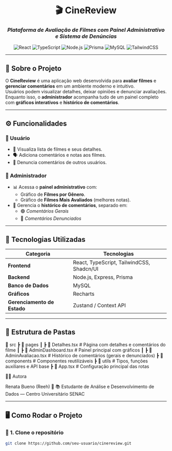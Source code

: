 <div align="center">

# 🎬 **CineReview**  
### *Plataforma de Avaliação de Filmes com Painel Administrativo e Sistema de Denúncias*  

![React](https://img.shields.io/badge/React-20232A?style=for-the-badge&logo=react&logoColor=61DAFB)
![TypeScript](https://img.shields.io/badge/TypeScript-007ACC?style=for-the-badge&logo=typescript&logoColor=white)
![Node.js](https://img.shields.io/badge/Node.js-43853D?style=for-the-badge&logo=node-dot-js&logoColor=white)
![Prisma](https://img.shields.io/badge/Prisma-2D3748?style=for-the-badge&logo=prisma&logoColor=white)
![MySQL](https://img.shields.io/badge/MySQL-005C84?style=for-the-badge&logo=mysql&logoColor=white)
![TailwindCSS](https://img.shields.io/badge/Tailwind_CSS-38B2AC?style=for-the-badge&logo=tailwind-css&logoColor=white)

</div>

---

## 🌟 **Sobre o Projeto**

O **CineReview** é uma aplicação web desenvolvida para **avaliar filmes** e **gerenciar comentários** em um ambiente moderno e intuitivo.  
Usuários podem visualizar detalhes, deixar opiniões e denunciar avaliações.  
Enquanto isso, o **administrador** acompanha tudo de um painel completo com **gráficos interativos** e **histórico de comentários**.

---

## ⚙️ **Funcionalidades**

### 👥 Usuário
- 📜 Visualiza lista de filmes e seus detalhes.  
- 🗣️ Adiciona comentários e notas aos filmes.  
- 🚨 Denuncia comentários de outros usuários.  

### 🧠 Administrador
- 📊 Acessa o **painel administrativo** com:
  - Gráfico de **Filmes por Gênero**.
  - Gráfico de **Filmes Mais Avaliados** (melhores notas).  
- 💬 Gerencia o **histórico de comentários**, separado em:
  - 🟢 *Comentários Gerais*  
  - 🔴 *Comentários Denunciados*  

---

## 🧱 **Tecnologias Utilizadas**

| Categoria | Tecnologias |
|------------|--------------|
| **Frontend** | React, TypeScript, TailwindCSS, Shadcn/UI |
| **Backend** | Node.js, Express, Prisma |
| **Banco de Dados** | MySQL |
| **Gráficos** | Recharts |
| **Gerenciamento de Estado** | Zustand / Context API |

---

## 📂 **Estrutura de Pastas**

📁 src
┣ 📂 pages
┃ ┣ 📜 Detalhes.tsx # Página com detalhes e comentários do filme
┃ ┣ 📜 AdminDashboard.tsx # Painel principal com gráficos
┃ ┣ 📜 AdminAvaliacao.tsx # Histórico de comentários (gerais e denunciados)
┣ 📂 components # Componentes reutilizáveis
┣ 📂 utils # Tipos, funções auxiliares e API base
┣ 📜 App.tsx # Configuração principal das rotas

🧑‍💻 Autora

Renata Bueno (Reeh) 💜
📚 Estudante de Análise e Desenvolvimento de Dados — Centro Universitário SENAC

---

## 🖥️ **Como Rodar o Projeto**

### 🧩 **1. Clone o repositório**
```bash
git clone https://github.com/seu-usuario/cinereview.git




